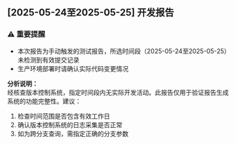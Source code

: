 ## [2025-05-24至2025-05-25] 开发报告

### ⚠️ 重要提醒
- 本次报告为手动触发的测试报告，所选时间段（2025-05-24至2025-05-25）未检测到有效提交记录
- 生产环境部署时请确认实际代码变更情况

**分析说明：**  
经核查版本控制系统，指定时间段内无实际开发活动。此报告仅用于验证报告生成系统的功能完整性。建议：  
1. 检查时间范围是否包含有效工作日  
2. 确认版本控制系统的日志采集是否正常  
3. 如为跨分支查询，需指定正确的分支参数
